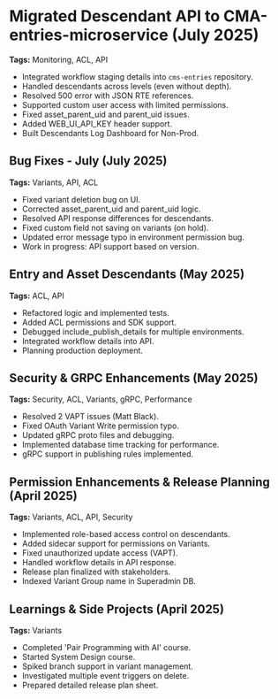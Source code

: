 # Migrated Descendant API to CMA-entries-microservice (July 2025)

**Tags:** Monitoring, ACL, API

- Integrated workflow staging details into `cms-entries` repository.
- Handled descendants across levels (even without depth).
- Resolved 500 error with JSON RTE references.
- Supported custom user access with limited permissions.
- Fixed asset_parent_uid and parent_uid issues.
- Added WEB_UI_API_KEY header support.
- Built Descendants Log Dashboard for Non-Prod.

## Bug Fixes - July (July 2025)

**Tags:** Variants, API, ACL

- Fixed variant deletion bug on UI.
- Corrected asset_parent_uid and parent_uid logic.
- Resolved API response differences for descendants.
- Fixed custom field not saving on variants (on hold).
- Updated error message typo in environment permission bug.
- Work in progress: API support based on version.

## Entry and Asset Descendants (May 2025)

**Tags:** ACL, API

- Refactored logic and implemented tests.
- Added ACL permissions and SDK support.
- Debugged include_publish_details for multiple environments.
- Integrated workflow details into API.
- Planning production deployment.

## Security & GRPC Enhancements (May 2025)

**Tags:** Security, ACL, Variants, gRPC, Performance

- Resolved 2 VAPT issues (Matt Black).
- Fixed OAuth Variant Write permission typo.
- Updated gRPC proto files and debugging.
- Implemented database time tracking for performance.
- gRPC support in publishing rules implemented.

## Permission Enhancements & Release Planning (April 2025)

**Tags:** Variants, ACL, API, Security

- Implemented role-based access control on descendants.
- Added sidecar support for permissions on Variants.
- Fixed unauthorized update access (VAPT).
- Handled workflow details in API response.
- Release plan finalized with stakeholders.
- Indexed Variant Group name in Superadmin DB.

## Learnings & Side Projects (April 2025)

**Tags:** Variants

- Completed 'Pair Programming with AI' course.
- Started System Design course.
- Spiked branch support in variant management.
- Investigated multiple event triggers on delete.
- Prepared detailed release plan sheet.
